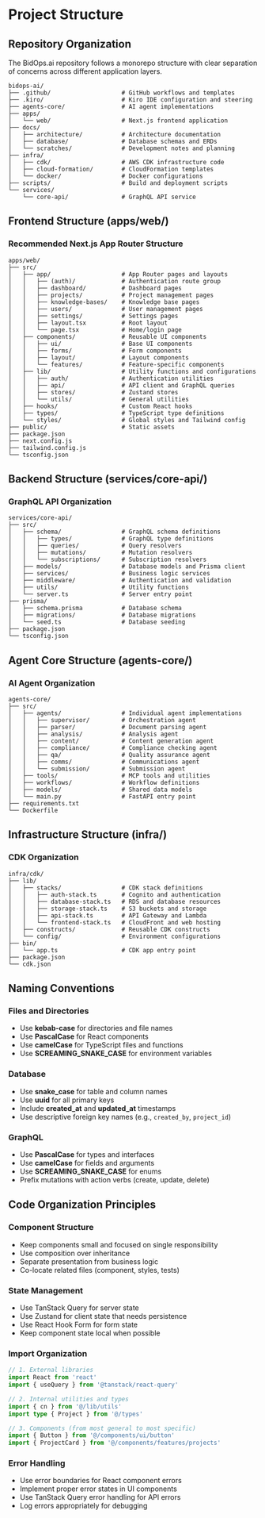 # Project Structure

## Repository Organization

The BidOps.ai repository follows a monorepo structure with clear separation of concerns across different application layers.

```
bidops-ai/
├── .github/                    # GitHub workflows and templates
├── .kiro/                      # Kiro IDE configuration and steering
├── agents-core/                # AI agent implementations
├── apps/
│   └── web/                    # Next.js frontend application
├── docs/
│   ├── architecture/           # Architecture documentation
│   ├── database/               # Database schemas and ERDs
│   └── scratches/              # Development notes and planning
├── infra/
│   ├── cdk/                    # AWS CDK infrastructure code
│   ├── cloud-formation/        # CloudFormation templates
│   └── docker/                 # Docker configurations
├── scripts/                    # Build and deployment scripts
└── services/
    └── core-api/               # GraphQL API service
```

## Frontend Structure (apps/web/)

### Recommended Next.js App Router Structure
```
apps/web/
├── src/
│   ├── app/                    # App Router pages and layouts
│   │   ├── (auth)/             # Authentication route group
│   │   ├── dashboard/          # Dashboard pages
│   │   ├── projects/           # Project management pages
│   │   ├── knowledge-bases/    # Knowledge base pages
│   │   ├── users/              # User management pages
│   │   ├── settings/           # Settings pages
│   │   ├── layout.tsx          # Root layout
│   │   └── page.tsx            # Home/login page
│   ├── components/             # Reusable UI components
│   │   ├── ui/                 # Base UI components
│   │   ├── forms/              # Form components
│   │   ├── layout/             # Layout components
│   │   └── features/           # Feature-specific components
│   ├── lib/                    # Utility functions and configurations
│   │   ├── auth/               # Authentication utilities
│   │   ├── api/                # API client and GraphQL queries
│   │   ├── stores/             # Zustand stores
│   │   └── utils/              # General utilities
│   ├── hooks/                  # Custom React hooks
│   ├── types/                  # TypeScript type definitions
│   └── styles/                 # Global styles and Tailwind config
├── public/                     # Static assets
├── package.json
├── next.config.js
├── tailwind.config.js
└── tsconfig.json
```

## Backend Structure (services/core-api/)

### GraphQL API Organization
```
services/core-api/
├── src/
│   ├── schema/                 # GraphQL schema definitions
│   │   ├── types/              # GraphQL type definitions
│   │   ├── queries/            # Query resolvers
│   │   ├── mutations/          # Mutation resolvers
│   │   └── subscriptions/      # Subscription resolvers
│   ├── models/                 # Database models and Prisma client
│   ├── services/               # Business logic services
│   ├── middleware/             # Authentication and validation
│   ├── utils/                  # Utility functions
│   └── server.ts               # Server entry point
├── prisma/
│   ├── schema.prisma           # Database schema
│   ├── migrations/             # Database migrations
│   └── seed.ts                 # Database seeding
├── package.json
└── tsconfig.json
```

## Agent Core Structure (agents-core/)

### AI Agent Organization
```
agents-core/
├── src/
│   ├── agents/                 # Individual agent implementations
│   │   ├── supervisor/         # Orchestration agent
│   │   ├── parser/             # Document parsing agent
│   │   ├── analysis/           # Analysis agent
│   │   ├── content/            # Content generation agent
│   │   ├── compliance/         # Compliance checking agent
│   │   ├── qa/                 # Quality assurance agent
│   │   ├── comms/              # Communications agent
│   │   └── submission/         # Submission agent
│   ├── tools/                  # MCP tools and utilities
│   ├── workflows/              # Workflow definitions
│   ├── models/                 # Shared data models
│   └── main.py                 # FastAPI entry point
├── requirements.txt
└── Dockerfile
```

## Infrastructure Structure (infra/)

### CDK Organization
```
infra/cdk/
├── lib/
│   ├── stacks/                 # CDK stack definitions
│   │   ├── auth-stack.ts       # Cognito and authentication
│   │   ├── database-stack.ts   # RDS and database resources
│   │   ├── storage-stack.ts    # S3 buckets and storage
│   │   ├── api-stack.ts        # API Gateway and Lambda
│   │   └── frontend-stack.ts   # CloudFront and web hosting
│   ├── constructs/             # Reusable CDK constructs
│   └── config/                 # Environment configurations
├── bin/
│   └── app.ts                  # CDK app entry point
├── package.json
└── cdk.json
```

## Naming Conventions

### Files and Directories
- Use **kebab-case** for directories and file names
- Use **PascalCase** for React components
- Use **camelCase** for TypeScript files and functions
- Use **SCREAMING_SNAKE_CASE** for environment variables

### Database
- Use **snake_case** for table and column names
- Use **uuid** for all primary keys
- Include **created_at** and **updated_at** timestamps
- Use descriptive foreign key names (e.g., `created_by`, `project_id`)

### GraphQL
- Use **PascalCase** for types and interfaces
- Use **camelCase** for fields and arguments
- Use **SCREAMING_SNAKE_CASE** for enums
- Prefix mutations with action verbs (create, update, delete)

## Code Organization Principles

### Component Structure
- Keep components small and focused on single responsibility
- Use composition over inheritance
- Separate presentation from business logic
- Co-locate related files (component, styles, tests)

### State Management
- Use TanStack Query for server state
- Use Zustand for client state that needs persistence
- Use React Hook Form for form state
- Keep component state local when possible

### Import Organization
```typescript
// 1. External libraries
import React from 'react'
import { useQuery } from '@tanstack/react-query'

// 2. Internal utilities and types
import { cn } from '@/lib/utils'
import type { Project } from '@/types'

// 3. Components (from most general to most specific)
import { Button } from '@/components/ui/button'
import { ProjectCard } from '@/components/features/projects'
```

### Error Handling
- Use error boundaries for React component errors
- Implement proper error states in UI components
- Use TanStack Query error handling for API errors
- Log errors appropriately for debugging